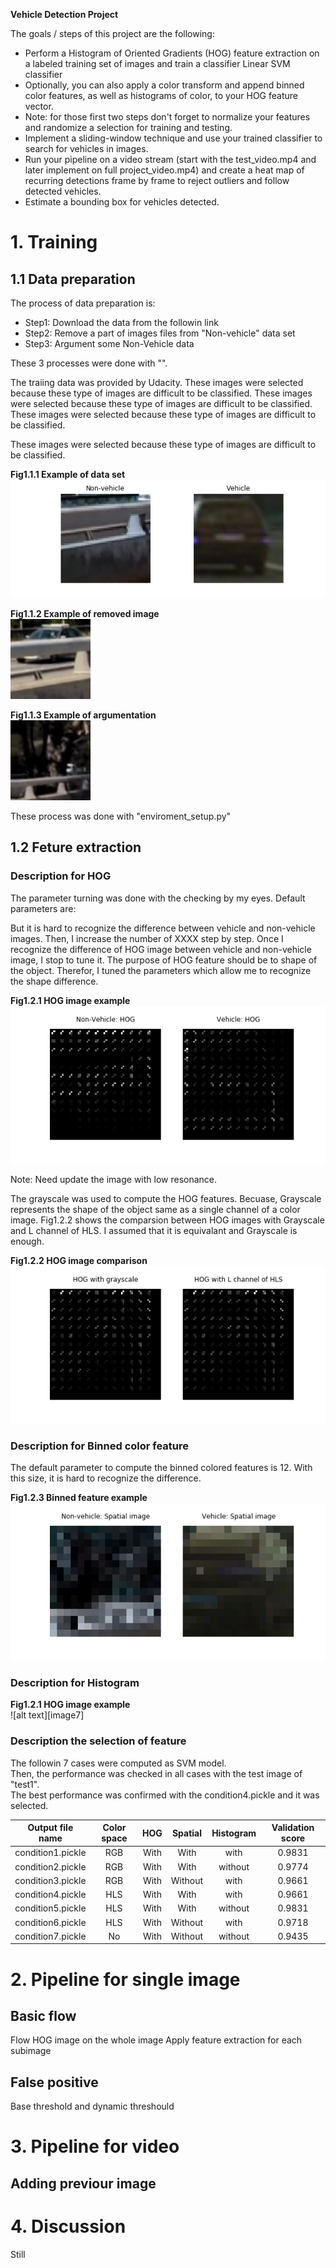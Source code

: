 **Vehicle Detection Project**

The goals / steps of this project are the following:

* Perform a Histogram of Oriented Gradients (HOG) feature extraction on a labeled training set of images and train a classifier Linear SVM classifier
* Optionally, you can also apply a color transform and append binned color features, as well as histograms of color, to your HOG feature vector. 
* Note: for those first two steps don't forget to normalize your features and randomize a selection for training and testing.
* Implement a sliding-window technique and use your trained classifier to search for vehicles in images.
* Run your pipeline on a video stream (start with the test_video.mp4 and later implement on full project_video.mp4) and create a heat map of recurring detections frame by frame to reject outliers and follow detected vehicles.
* Estimate a bounding box for vehicles detected.

[//]: # (Image References)
[image1]: ./for_report/Fig1_1_1-Vehicle_and_non_vehicle.png
[image4]: ./for_report/Fig1_2_1_HOG_example_1.png
[image5]: ./for_report/Fig1_2_2_HOG_example.png
[image6]: ./for_report/Fig1_2_3_Spatial_img.png
[image6]: ./for_report/Fig1_2_4_xxxx.png

[video1]: ./project_video.mp4

# 1. Training
## 1.1 Data preparation
 The process of data preparation is:
 * Step1: Download the data from the followin link
 * Step2: Remove a part of images files from "Non-vehicle" data set
 * Step3: Argument some Non-Vehicle data
 
These 3 processes were done with "".

The traiing data was provided by Udacity.
These images were selected because these type of images are difficult to be classified.
These images were selected because these type of images are difficult to be classified.
These images were selected because these type of images are difficult to be classified.

These images were selected because these type of images are difficult to be classified. 
 
__Fig1.1.1 Example of data set__  
![alt text][image1]

__Fig1.1.2 Example of removed image__  
<img src="./for_report/Fig1_1_2-rm.png" alt="image" width="128px"/>

__Fig1.1.3 Example of argumentation__  
<img src="./for_report/Fig1_1_3-ag.png" alt="image" width="128px"/>


 These process was done with "enviroment_setup.py"


## 1.2 Feture extraction
### Description for HOG

The parameter turning was done with the checking by my eyes.
Default parameters are:

But it is hard to recognize the difference between vehicle and non-vehicle images.
Then, I increase the number of XXXX step by step.
Once I recognize the difference of HOG image between vehicle and non-vehicle image, I stop to tune it.
The purpose of HOG feature should be to shape of the object. Therefor, I tuned the parameters which allow me to recognize the shape difference.

__Fig1.2.1 HOG image example__  
![alt text][image4]

 Note: Need update the image with low resonance.  

 The grayscale was used to compute the HOG features.
 Becuase, Grayscale represents the shape of the object same as a single channel of a color image. 
 Fig1.2.2 shows the comparsion between HOG images with Grayscale and L channel of HLS.
 I assumed that it is equivalant and Grayscale is enough.


__Fig1.2.2 HOG image comparison__  
![alt text][image5]

### Description for Binned color feature

The default parameter to compute the binned colored features is 12.
With this size, it is hard to recognize the difference.


__Fig1.2.3 Binned feature example__  
![alt text][image6]


### Description for Histogram

__Fig1.2.1 HOG image example__  
![alt text][image7]


### Description the selection of feature

 The followin 7 cases were computed as SVM model.  
 Then, the performance was checked in all cases with the test image of "test1".  
 The best performance was confirmed with the condition4.pickle and it was selected.  

| Output file name | Color space | HOG | Spatial | Histogram | Validation score |
|:----------------:|:-----------:|:---:|:-------:|:---------:|:----------------:|
|condition1.pickle | RGB         | With| With    | with      |            0.9831|
|condition2.pickle | RGB         | With| With    | without   |            0.9774|
|condition3.pickle | RGB         | With| Without | with      |            0.9661|
|condition4.pickle | HLS         | With| With    | with      |            0.9661|
|condition5.pickle | HLS         | With| With    | without   |            0.9831|
|condition6.pickle | HLS         | With| Without | with      |            0.9718|
|condition7.pickle | No          | With| Without | without   |            0.9435|


# 2. Pipeline for single image
## Basic flow
 Flow
 HOG image on the whole image
 Apply feature extraction for each subimage

## False positive
 Base threshold and dynamic threshould


# 3. Pipeline for video
## Adding previour image


# 4. Discussion
 Still

